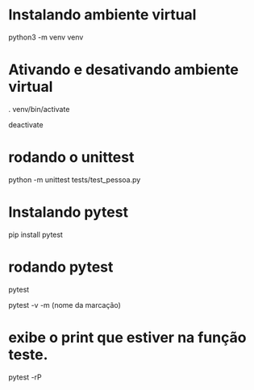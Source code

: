 # Instalando ambiente virtual
python3 -m venv venv

# Ativando e desativando ambiente virtual
. venv/bin/activate

deactivate

# rodando o unittest
python -m unittest tests/test_pessoa.py

# Instalando pytest
pip install pytest

# rodando pytest
pytest

pytest -v -m (nome da marcação)

# exibe o print que estiver na função teste.
pytest -rP 